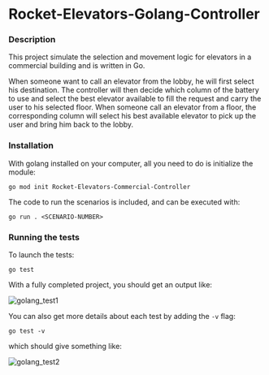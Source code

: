 # Rocket-Elevators-Golang-Controller
### Description

This project simulate the selection and movement logic for elevators in a commercial building and is written in Go.

When someone want to call an elevator from the lobby, he will first select his destination. The controller will then decide which column of the battery to use and select the best elevator available to fill the request and carry the user to his selected floor. When someone call an elevator from a floor, the corresponding column will select his best available elevator to pick up the user and bring him back to the lobby.

### Installation

With golang installed on your computer, all you need to do is initialize the module:

`go mod init Rocket-Elevators-Commercial-Controller`

The code to run the scenarios is included, and can be executed with:

`go run . <SCENARIO-NUMBER>`

### Running the tests

To launch the tests:

`go test`

With a fully completed project, you should get an output like:

![golang_test1](https://user-images.githubusercontent.com/56204810/138209403-3d5e289d-1296-4d8a-b607-817bab6995d1.jpg)

You can also get more details about each test by adding the `-v` flag: 

`go test -v` 

which should give something like: 

![golang_test2](https://user-images.githubusercontent.com/56204810/138209419-b43cb11a-b297-4c55-a704-57088e127b2f.jpg)




